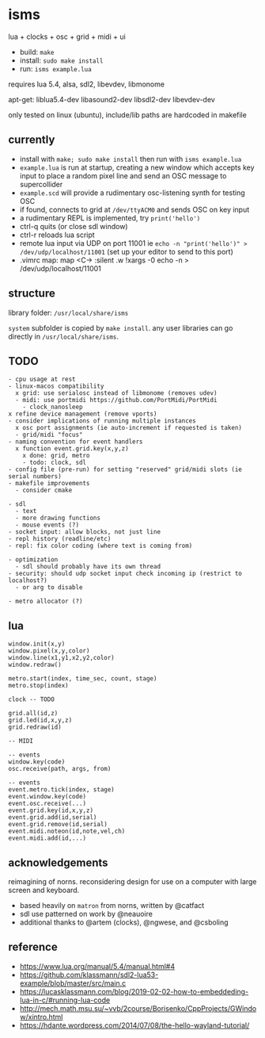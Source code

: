# isms

lua + clocks + osc + grid + midi + ui

- build: `make`
- install: `sudo make install`
- run: `isms example.lua`

requires lua 5.4, alsa, sdl2, libevdev, libmonome

apt-get: liblua5.4-dev libasound2-dev libsdl2-dev libevdev-dev

only tested on linux (ubuntu), include/lib paths are hardcoded in makefile


## currently

- install with `make; sudo make install` then run with `isms example.lua` 
- `example.lua` is run at startup, creating a new window which accepts key input to place a random pixel line and send an OSC message to supercollider
- `example.scd` will provide a rudimentary osc-listening synth for testing OSC
- if found, connects to grid at `/dev/ttyACM0` and sends OSC on key input
- a rudimentary REPL is implemented, try `print('hello')`
- ctrl-q quits (or close sdl window)
- ctrl-r reloads lua script
- remote lua input via UDP on port 11001 ie `echo -n "print('hello')" > /dev/udp/localhost/11001` (set up your editor to send to this port)
- .vimrc map:
  map <C-\> :silent .w !xargs -0 echo -n > /dev/udp/localhost/11001<CR>


## structure

library folder: `/usr/local/share/isms`

`system` subfolder is copied by `make install`. any user libraries can go directly in `/usr/local/share/isms`.


## TODO
```
- cpu usage at rest
- linux-macos compatibility
  x grid: use serialosc instead of libmonome (removes udev)
  - midi: use portmidi https://github.com/PortMidi/PortMidi
	- clock_nanosleep
x refine device management (remove vports)
- consider implications of running multiple instances
  x osc port assignments (ie auto-increment if requested is taken)
  - grid/midi "focus"
- naming convention for event handlers
  x function event.grid.key(x,y,z)
	x done: grid, metro
	- todo: clock, sdl
- config file (pre-run) for setting "reserved" grid/midi slots (ie serial numbers)
- makefile improvements
  - consider cmake

- sdl
  - text
  - more drawing functions
  - mouse events (?)
- socket input: allow blocks, not just line
- repl history (readline/etc)
- repl: fix color coding (where text is coming from)

- optimization
  - sdl should probably have its own thread
- security: should udp socket input check incoming ip (restrict to localhost?)
  - or arg to disable

- metro allocator (?)
```


## lua

```
window.init(x,y)
window.pixel(x,y,color)
window.line(x1,y1,x2,y2,color)
window.redraw()

metro.start(index, time_sec, count, stage)
metro.stop(index)

clock -- TODO

grid.all(id,z)
grid.led(id,x,y,z)
grid.redraw(id)

-- MIDI

-- events
window.key(code)
osc.receive(path, args, from)

-- events
event.metro.tick(index, stage)
event.window.key(code)
event.osc.receive(...)
event.grid.key(id,x,y,z)
event.grid.add(id,serial)
event.grid.remove(id,serial)
event.midi.noteon(id,note,vel,ch)
event.midi.add(id,...)
```


## acknowledgements

reimagining of norns. reconsidering design for use on a computer with large screen and keyboard.

- based heavily on `matron` from norns, written by @catfact
- sdl use patterned on work by @neauoire
- additional thanks to @artem (clocks), @ngwese, and @csboling


## reference

- https://www.lua.org/manual/5.4/manual.html#4
- https://github.com/klassmann/sdl2-lua53-example/blob/master/src/main.c
- https://lucasklassmann.com/blog/2019-02-02-how-to-embeddeding-lua-in-c/#running-lua-code
- http://mech.math.msu.su/~vvb/2course/Borisenko/CppProjects/GWindow/xintro.html
- https://hdante.wordpress.com/2014/07/08/the-hello-wayland-tutorial/
